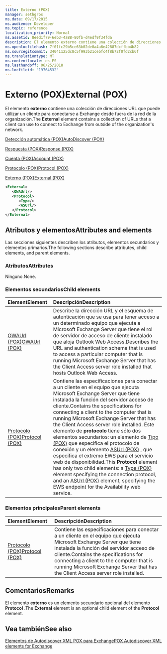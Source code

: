 ```yaml
---
title: Externo (POX)
manager: sethgros
ms.date: 09/17/2015
ms.audience: Developer
ms.topic: reference
localization_priority: Normal
ms.assetid: 8eed1f79-6eb3-4a88-80fb-d4edf9f34fda
description: El elemento externo contiene una colección de direcciones URL que puede utilizar un cliente para conectarse a Exchange desde fuera de la red de la organización.
ms.openlocfilehash: 7f01fc29b5ce63b02de0a4a6e42887dcffbb4b82
ms.sourcegitcommit: 34041125dc8c5f993b21cebfc4f8b72f0fd2cb6f
ms.translationtype: MT
ms.contentlocale: es-ES
ms.lasthandoff: 06/25/2018
ms.locfileid: "19764532"
---
```

# <a name="external-pox"></a><span data-ttu-id="fe96d-103">Externo (POX)</span><span class="sxs-lookup"><span data-stu-id="fe96d-103">External (POX)</span></span>

<span data-ttu-id="fe96d-104">El elemento **externo** contiene una colección de direcciones URL que puede utilizar un cliente para conectarse a Exchange desde fuera de la red de la organización.</span><span class="sxs-lookup"><span data-stu-id="fe96d-104">The **External** element contains a collection of URLs that a client can use to connect to Exchange from outside of the organization's network.</span></span> 
  
[<span data-ttu-id="fe96d-105">Detección automática (POX)</span><span class="sxs-lookup"><span data-stu-id="fe96d-105">AutoDiscover (POX)</span></span>](autodiscover-pox.md)
  
[<span data-ttu-id="fe96d-106">Respuesta (POX)</span><span class="sxs-lookup"><span data-stu-id="fe96d-106">Response (POX)</span></span>](response-pox.md)
  
[<span data-ttu-id="fe96d-107">Cuenta (POX)</span><span class="sxs-lookup"><span data-stu-id="fe96d-107">Account (POX)</span></span>](account-pox.md)
  
[<span data-ttu-id="fe96d-108">Protocolo (POX)</span><span class="sxs-lookup"><span data-stu-id="fe96d-108">Protocol (POX)</span></span>](protocol-pox.md)
  
[<span data-ttu-id="fe96d-109">Externo (POX)</span><span class="sxs-lookup"><span data-stu-id="fe96d-109">External (POX)</span></span>](external-pox.md)
  
```XML
<External>
   <OWAUrl/>
   <Protocol>
      <Type/>
      <ASUrl/>
   </Protocol>
</External>

```

## <a name="attributes-and-elements"></a><span data-ttu-id="fe96d-110">Atributos y elementos</span><span class="sxs-lookup"><span data-stu-id="fe96d-110">Attributes and elements</span></span>

<span data-ttu-id="fe96d-111">Las secciones siguientes describen los atributos, elementos secundarios y elementos primarios.</span><span class="sxs-lookup"><span data-stu-id="fe96d-111">The following sections describe attributes, child elements, and parent elements.</span></span>
  
### <a name="attributes"></a><span data-ttu-id="fe96d-112">Atributos</span><span class="sxs-lookup"><span data-stu-id="fe96d-112">Attributes</span></span>

<span data-ttu-id="fe96d-113">Ninguno.</span><span class="sxs-lookup"><span data-stu-id="fe96d-113">None.</span></span>
  
### <a name="child-elements"></a><span data-ttu-id="fe96d-114">Elementos secundarios</span><span class="sxs-lookup"><span data-stu-id="fe96d-114">Child elements</span></span>

|<span data-ttu-id="fe96d-115">**Element**</span><span class="sxs-lookup"><span data-stu-id="fe96d-115">**Element**</span></span>|<span data-ttu-id="fe96d-116">**Descripción**</span><span class="sxs-lookup"><span data-stu-id="fe96d-116">**Description**</span></span>|
|:-----|:-----|
|[<span data-ttu-id="fe96d-117">OWAUrl (POX)</span><span class="sxs-lookup"><span data-stu-id="fe96d-117">OWAUrl (POX)</span></span>](owaurl-pox.md) <br/> |<span data-ttu-id="fe96d-118">Describe la dirección URL y el esquema de autenticación que se usa para tener acceso a un determinado equipo que ejecuta a Microsoft Exchange Server que tiene el rol de servidor de acceso de cliente instalado que aloja Outlook Web Access.</span><span class="sxs-lookup"><span data-stu-id="fe96d-118">Describes the URL and authentication schema that is used to access a particular computer that is running Microsoft Exchange Server that has the Client Access server role installed that hosts Outlook Web Access.</span></span>  <br/> |
|[<span data-ttu-id="fe96d-119">Protocolo (POX)</span><span class="sxs-lookup"><span data-stu-id="fe96d-119">Protocol (POX)</span></span>](protocol-pox.md) <br/> |<span data-ttu-id="fe96d-120">Contiene las especificaciones para conectar a un cliente en el equipo que ejecuta Microsoft Exchange Server que tiene instalada la función del servidor acceso de cliente.</span><span class="sxs-lookup"><span data-stu-id="fe96d-120">Contains the specifications for connecting a client to the computer that is running Microsoft Exchange Server that has the Client Access server role installed.</span></span> <span data-ttu-id="fe96d-121">Este elemento de **protocolo** tiene sólo dos elementos secundarios: un elemento de [Tipo (POX)](type-pox.md) que especifica el protocolo de conexión y un elemento [ASUrl (POX)](asurl-pox.md) , que especifica el extremo EWS para el servicio web de disponibilidad.</span><span class="sxs-lookup"><span data-stu-id="fe96d-121">This **Protocol** element has only two child elements: a [Type (POX)](type-pox.md) element specifying the connection protocol, and an [ASUrl (POX)](asurl-pox.md) element, specifying the EWS endpoint for the Availability web service.</span></span>  <br/> |
   
### <a name="parent-elements"></a><span data-ttu-id="fe96d-122">Elementos principales</span><span class="sxs-lookup"><span data-stu-id="fe96d-122">Parent elements</span></span>

|<span data-ttu-id="fe96d-123">**Element**</span><span class="sxs-lookup"><span data-stu-id="fe96d-123">**Element**</span></span>|<span data-ttu-id="fe96d-124">**Descripción**</span><span class="sxs-lookup"><span data-stu-id="fe96d-124">**Description**</span></span>|
|:-----|:-----|
|[<span data-ttu-id="fe96d-125">Protocolo (POX)</span><span class="sxs-lookup"><span data-stu-id="fe96d-125">Protocol (POX)</span></span>](protocol-pox.md) <br/> |<span data-ttu-id="fe96d-126">Contiene las especificaciones para conectar a un cliente en el equipo que ejecuta Microsoft Exchange Server que tiene instalada la función del servidor acceso de cliente.</span><span class="sxs-lookup"><span data-stu-id="fe96d-126">Contains the specifications for connecting a client to the computer that is running Microsoft Exchange Server that has the Client Access server role installed.</span></span>  <br/> |
   
## <a name="remarks"></a><span data-ttu-id="fe96d-127">Comentarios</span><span class="sxs-lookup"><span data-stu-id="fe96d-127">Remarks</span></span>

<span data-ttu-id="fe96d-128">El elemento **externo** es un elemento secundario opcional del elemento **Protocol** .</span><span class="sxs-lookup"><span data-stu-id="fe96d-128">The **External** element is an optional child element of the **Protocol** element.</span></span> 
  
## <a name="see-also"></a><span data-ttu-id="fe96d-129">Vea también</span><span class="sxs-lookup"><span data-stu-id="fe96d-129">See also</span></span>



[<span data-ttu-id="fe96d-130">Elementos de Autodiscover XML POX para Exchange</span><span class="sxs-lookup"><span data-stu-id="fe96d-130">POX Autodiscover XML elements for Exchange</span></span>](pox-autodiscover-xml-elements-for-exchange.md)


